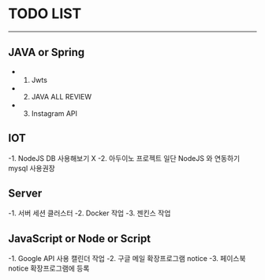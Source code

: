 # TODO LIST
---
##  JAVA or Spring
  - 1.  Jwts
  - 2.  JAVA ALL REVIEW
  - 3.  Instagram API
##  IOT
  -1.  NodeJS DB 사용해보기 X
  -2.  아두이노 프로젝트 일단 NodeJS 와 연동하기 mysql 사용권장
##  Server
  -1.  서버 세션 클러스터
  -2.  Docker 작업
  -3.  젠킨스 작업
##  JavaScript or Node or Script
  -1.  Google API 사용 캘린더 작업
  -2.  구글 메일 확장프로그램 notice
  -3.  페이스북 notice 확장프로그램에 등록 
